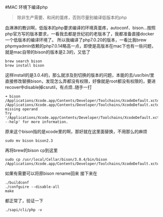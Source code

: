#MAC 环境下编译php
>除非生产需要、和闲的蛋疼，否则尽量别编译低版本的php

血淋淋的教训啊，低版本的php要求编译的环境真蛋疼，autoconf、bison...按照php官方写的版本要求，一看我去都是世纪初的老版本了，我都准备直接docker一个低版本的编译环境了。
所以我编译了php7.0.20的版本，一看比我brew phpmyadmin依赖的php7.0.14略高一点，即使是高版本在mac下也有一些问题，就是mac自带的bison的版本是2.3的，又低了
```shell
brew search bison
brew install bison
```
这样install的是3.0.4的，那么就涉及到切换的版本的问题，本能的去/usr/bin/里直接修改替换bison，发现怎么弄都没有权限，好像就是root都没有权限的，要进recover中disable掉csrutil，有点烦..随手一打
```shell
➜ bison
/Applications/Xcode.app/Contents/Developer/Toolchains/XcodeDefault.xctoolchain/usr/bin/bison: /Applications/Xcode.app/Contents/Developer/Toolchains/XcodeDefault.xctoolchain/usr/bin/bison: missing operand
Try '/Applications/Xcode.app/Contents/Developer/Toolchains/XcodeDefault.xctoolchain/usr/bin/bison --help' for more information.
```
原来这个bison指的是xcode里的啊，那好就在这里面替换，不用那么的麻烦
```shell
sudo mv bison bison2.3
```
再将brew的bison cp到这里
```shell
sudo cp /usr/local/Cellar/bison/3.0.4/bin/bison /Applications/Xcode.app/Contents/Developer/Toolchains/XcodeDefault.xctoolchain/usr/bin/
```
如果有需要可以将原bison rename回来
接下来在
```shell
./buildconf
./confguire --disable-all
make
```
都正常了，验证一下
```shell
./sapi/cli/php -v
```
